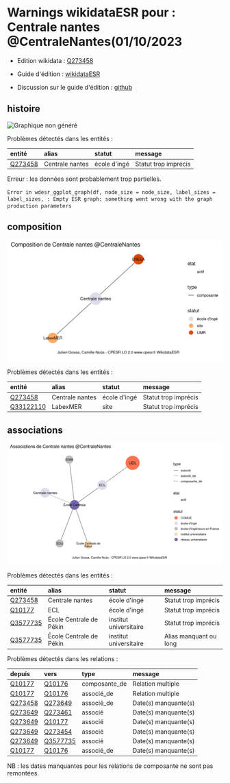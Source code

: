 Warnings wikidataESR pour : Centrale nantes @CentraleNantes(01/10/2023
================

- Edition wikidata : [Q273458](https://www.wikidata.org/wiki/Q273458)
- Guide d'édition : [wikidataESR](https://github.com/cpesr/wikidataESR/)

- Discussion sur le guide d'édition : [github](https://github.com/cpesr/wikidataESR/issues)



## histoire 

![Graphique non généré](Q273458-histoire.png) 

Problèmes détectés dans les entités :

|entité                                           |alias           |statut       |message              |
|:------------------------------------------------|:---------------|:------------|:--------------------|
|[Q273458](https://www.wikidata.org/wiki/Q273458) |Centrale nantes |école d'ingé |Statut trop imprécis |

 


Erreur : les données sont probablement trop partielles.
```
Error in wdesr_ggplot_graph(df, node_size = node_size, label_sizes = label_sizes, : Empty ESR graph: something went wrong with the graph production parameters

``` 



## composition 

![Graphique non généré](Q273458-composition.png) 

Problèmes détectés dans les entités :

|entité                                               |alias           |statut       |message              |
|:----------------------------------------------------|:---------------|:------------|:--------------------|
|[Q273458](https://www.wikidata.org/wiki/Q273458)     |Centrale nantes |école d'ingé |Statut trop imprécis |
|[Q33122110](https://www.wikidata.org/wiki/Q33122110) |LabexMER        |site         |Statut trop imprécis |

 



## associations 

![Graphique non généré](Q273458-associations.png) 

Problèmes détectés dans les entités :

|entité                                             |alias                   |statut                 |message                |
|:--------------------------------------------------|:-----------------------|:----------------------|:----------------------|
|[Q273458](https://www.wikidata.org/wiki/Q273458)   |Centrale nantes         |école d'ingé           |Statut trop imprécis   |
|[Q10177](https://www.wikidata.org/wiki/Q10177)     |ECL                     |école d'ingé           |Statut trop imprécis   |
|[Q3577735](https://www.wikidata.org/wiki/Q3577735) |École Centrale de Pékin |institut universitaire |Statut trop imprécis   |
|[Q3577735](https://www.wikidata.org/wiki/Q3577735) |École Centrale de Pékin |institut universitaire |Alias manquant ou long |

Problèmes détectés dans les relations :

|depuis                                           |vers                                               |type          |message              |
|:------------------------------------------------|:--------------------------------------------------|:-------------|:--------------------|
|[Q10177](https://www.wikidata.org/wiki/Q10177)   |[Q10176](https://www.wikidata.org/wiki/Q10176)     |composante_de |Relation multiple    |
|[Q10177](https://www.wikidata.org/wiki/Q10177)   |[Q10176](https://www.wikidata.org/wiki/Q10176)     |associé_de    |Relation multiple    |
|[Q273458](https://www.wikidata.org/wiki/Q273458) |[Q273649](https://www.wikidata.org/wiki/Q273649)   |associé_de    |Date(s) manquante(s) |
|[Q273649](https://www.wikidata.org/wiki/Q273649) |[Q273461](https://www.wikidata.org/wiki/Q273461)   |associé       |Date(s) manquante(s) |
|[Q273649](https://www.wikidata.org/wiki/Q273649) |[Q10177](https://www.wikidata.org/wiki/Q10177)     |associé       |Date(s) manquante(s) |
|[Q273649](https://www.wikidata.org/wiki/Q273649) |[Q273454](https://www.wikidata.org/wiki/Q273454)   |associé       |Date(s) manquante(s) |
|[Q273649](https://www.wikidata.org/wiki/Q273649) |[Q3577735](https://www.wikidata.org/wiki/Q3577735) |associé       |Date(s) manquante(s) |
|[Q10177](https://www.wikidata.org/wiki/Q10177)   |[Q10176](https://www.wikidata.org/wiki/Q10176)     |associé_de    |Date(s) manquante(s) |

NB : les dates manquantes pour les relations de composante ne sont pas remontées. 

